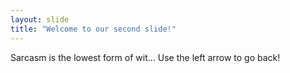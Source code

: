```yaml
---
layout: slide
title: "Welcome to our second slide!"
---
```

Sarcasm is the lowest form of wit...
Use the left arrow to go back!
